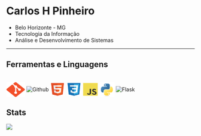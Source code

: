 <h1>Carlos H Pinheiro</h1>

<ul>
  <li> Belo Horizonte - MG
  <li> Tecnologia da Informação
  <li> Análise e Desenvolvimento de Sistemas
</ul>

---

<h2>Ferramentas e Linguagens</h2>

<div style="display: inline_block"><br>
  <img align="center" alt="Git" height="40" width="50" src="https://raw.githubusercontent.com/devicons/devicon/master/icons/git/git-original.svg" title='Git'>
  <img align="center" alt="Github" height="40" width="40" src="https://devicon-website.vercel.app/api/github/original.svg?color=%23C6C6C6" title='GitHub'>
  <img align="center" alt="HTML" height="35" width="40" src="https://raw.githubusercontent.com/devicons/devicon/master/icons/html5/html5-original.svg" title='HTML5'>
  <img align="center" alt="CSS" height="35" width="40" src="https://raw.githubusercontent.com/devicons/devicon/master/icons/css3/css3-original.svg" title='CSS3'>
  <img align="center" alt="Javascript" height="35" width="40" src="https://raw.githubusercontent.com/devicons/devicon/master/icons/javascript/javascript-original.svg" title='JavaScript'>
  <img align="center" alt="Python" height="40" width="40" src="https://raw.githubusercontent.com/devicons/devicon/master/icons/python/python-original.svg" title='Python'>
  <img align="center" alt="Flask" height="70" src="https://devicon-website.vercel.app/api/flask/original-wordmark.svg?color=%23BEBEBE" title='Flask'>
</div>


<h2>Stats</h2>

<div>
<a href="https://github.com/carloshpinheiro">
<!--<img width="42%" height="180em" src="https://github-readme-stats.vercel.app/api?username=CarlosHPinheiro&count_private=true&show_icons=true&theme=dark"/>--->
<!--<img width="50%" height="180em" alt="Github Stats" src="https://github-readme-streak-stats.herokuapp.com/?user=CarlosHPinheiro&theme=dark&hide_border=true"/>--->
<img align="left" height="250em" src="https://github-readme-stats.vercel.app/api/top-langs/?username=carloshpinheiro&layout=donut&theme=dark&hide_border=false"/>
</div>


<!---<img width=100% src="https://capsule-render.vercel.app/api?type=waving&color=e7e7da&height=120&section=footer"/>--->

